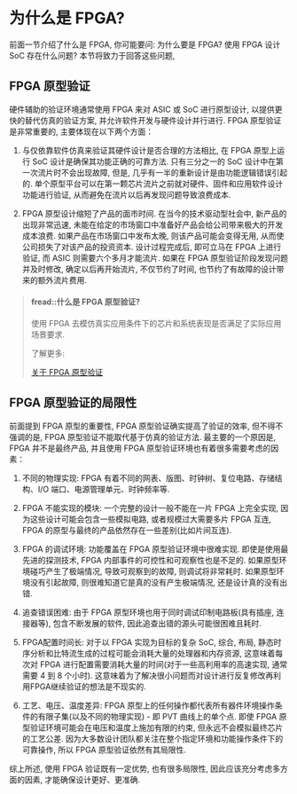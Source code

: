 # 为什么是 FPGA?

前面一节介绍了什么是 FPGA, 你可能要问: 为什么要是 FPGA? 使用 FPGA 设计 SoC 存在什么问题? 本节将致力于回答这些问题,

## FPGA 原型验证

硬件辅助的验证环境通常使用 FPGA 来对 ASIC 或 SoC 进行原型设计, 以提供更快的替代仿真的验证方案, 并允许软件开发与硬件设计并行进行. FPGA 原型验证是非常重要的, 主要体现在以下两个方面：

1. 与仅依靠软件仿真来验证其硬件设计是否合理的方法相比, 在 FPGA 原型上运行 SoC 设计是确保其功能正确的可靠方法. 只有三分之一的 SoC 设计中在第一次流片时不会出现故障, 但是, 几乎有一半的重新设计是由功能逻辑错误引起的. 单个原型平台可以在第一颗芯片流片之前就对硬件、固件和应用软件设计功能进行验证, 从而避免在流片以后再发现问题导致浪费成本. 

2. FPGA 原型设计缩短了产品的面市时间. 在当今的技术驱动型社会中, 新产品的出现非常迅速, 未能在给定的市场窗口中准备好产品会给公司带来极大的开发成本浪费. 如果产品在市场窗口中发布太晚, 则该产品可能会变得无用, 从而使公司损失了对该产品的投资资本. 设计过程完成后, 即可立马在 FPGA 上进行验证, 而 ASIC 则需要六个多月才能流片. 如果在 FPGA 原型验证阶段发现问题并及时修改, 确定以后再开始流片, 不仅节约了时间, 也节约了有故障的设计带来的额外流片费用. 

> #### fread::什么是 FPGA 原型验证? 
>
> 使用 FPGA 去模仿真实应用条件下的芯片和系统表现是否满足了实际应用场景要求.
>
> 了解更多:
>
> [关于 FPGA 原型验证](https://www.synopsys.com/blogs/smart-everything/zh-cn/2020/08/fpag-prototying/) 

## FPGA 原型验证的局限性

前面提到 FPGA 原型的重要性, FPGA 原型验证确实提高了验证的效率, 但不得不强调的是, FPGA 原型验证不能取代基于仿真的验证方法. 最主要的一个原因是, FPGA 并不是最终产品, 并且使用 FPGA 原型验证环境也有着很多需要考虑的因素：

1. 不同的物理实现: FPGA 有着不同的网表、版图、时钟树、复位电路、存储结构、I/O 端口、电源管理单元、时钟频率等. 

2. FPGA 不能实现的模块: 一个完整的设计一般不能在一片 FPGA 上完全实现, 因为这些设计可能会包含一些模拟电路, 或者规模过大需要多片 FPGA 互连, FPGA 的原型与最终的产品依然存在一些差别(比如片间互连). 

3. FPGA 的调试环境: 功能覆盖在 FPGA 原型验证环境中很难实现. 即使是使用最先进的探测技术, FPGA 内部事件的可控性和可观察性也是不足的. 如果原型环境碰巧产生了极端情况, 导致可观察到的故障, 则调试将非常耗时. 如果原型环境没有引起故障, 则很难知道它是真的没有产生极端情况, 还是设计真的没有出错. 

4. 追查错误困难: 由于 FPGA 原型环境也用于同时调试印制电路板(具有插座, 连接器等), 包含不断发展的软件, 因此追查出错的源头可能很困难且耗时. 

5. FPGA配置时间长: 对于以 FPGA 实现为目标的复杂 SoC, 综合, 布局, 静态时序分析和比特流生成的过程可能会消耗大量的处理器和内存资源, 这意味着每次对 FPGA 进行配置需要消耗大量的时间(对于一些高利用率的高速实现, 通常需要 4 到 8 个小时). 这意味着为了解决很小问题而对设计进行反复修改再利用FPGA继续验证的想法是不现实的. 

6. 工艺、电压、温度差异: FPGA 原型上的任何操作都代表所有器件环境操作条件的有限子集(以及不同的物理实现) - 即 PVT 曲线上的单个点. 即使 FPGA 原型验证环境可能会在电压和温度上施加有限的约束, 但永远不会模拟最终芯片的工艺公差. 因为大多数设计团队都关注在整个指定环境和功能操作条件下的可靠操作, 所以 FPGA 原型验证依然有其局限性. 

综上所述, 使用 FPGA 验证既有一定优势, 也有很多局限性, 因此应该充分考虑多方面的因素, 才能确保设计更好、更准确. 

